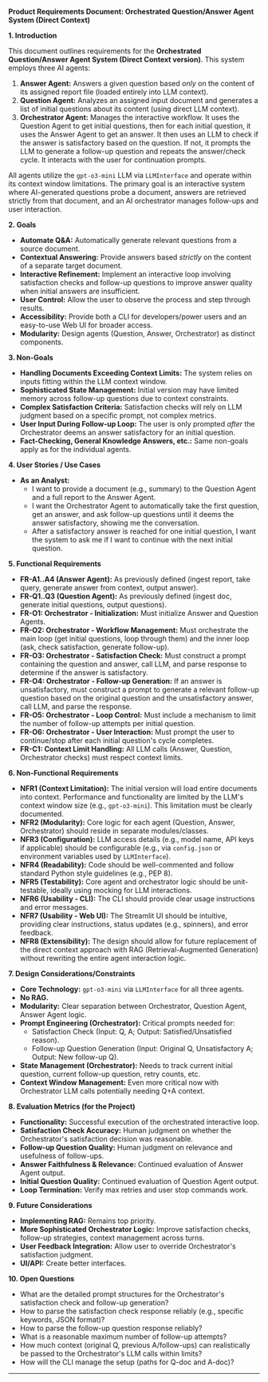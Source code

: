 **Product Requirements Document: Orchestrated Question/Answer Agent System (Direct Context)**

**1. Introduction**

This document outlines requirements for the **Orchestrated Question/Answer Agent System (Direct Context version)**. This system employs three AI agents:

1.  **Answer Agent:** Answers a given question based *only* on the content of its assigned report file (loaded entirely into LLM context).
2.  **Question Agent:** Analyzes an assigned input document and generates a list of initial questions about its content (using direct LLM context).
3.  **Orchestrator Agent:** Manages the interactive workflow. It uses the Question Agent to get initial questions, then for each initial question, it uses the Answer Agent to get an answer. It then uses an LLM to check if the answer is satisfactory based on the question. If not, it prompts the LLM to generate a follow-up question and repeats the answer/check cycle. It interacts with the user for continuation prompts.

All agents utilize the `gpt-o3-mini` LLM via `LLMInterface` and operate within its context window limitations.
The primary goal is an interactive system where AI-generated questions probe a document, answers are retrieved strictly from that document, and an AI orchestrator manages follow-ups and user interaction.

**2. Goals**

*   **Automate Q&A:** Automatically generate relevant questions from a source document.
*   **Contextual Answering:** Provide answers based *strictly* on the content of a separate target document.
*   **Interactive Refinement:** Implement an interactive loop involving satisfaction checks and follow-up questions to improve answer quality when initial answers are insufficient.
*   **User Control:** Allow the user to observe the process and step through results.
*   **Accessibility:** Provide both a CLI for developers/power users and an easy-to-use Web UI for broader access.
*   **Modularity:** Design agents (Question, Answer, Orchestrator) as distinct components.

**3. Non-Goals**

*   **Handling Documents Exceeding Context Limits:** The system relies on inputs fitting within the LLM context window.
*   **Sophisticated State Management:** Initial version may have limited memory across follow-up questions due to context constraints.
*   **Complex Satisfaction Criteria:** Satisfaction checks will rely on LLM judgment based on a specific prompt, not complex metrics.
*   **User Input During Follow-up Loop:** The user is only prompted *after* the Orchestrator deems an answer satisfactory for an initial question.
*   **Fact-Checking, General Knowledge Answers, etc.:** Same non-goals apply as for the individual agents.

**4. User Stories / Use Cases**

*   **As an Analyst:**
    *   I want to provide a document (e.g., summary) to the Question Agent and a full report to the Answer Agent.
    *   I want the Orchestrator Agent to automatically take the first question, get an answer, and ask follow-up questions until it deems the answer satisfactory, showing me the conversation.
    *   After a satisfactory answer is reached for one initial question, I want the system to ask me if I want to continue with the next initial question.

**5. Functional Requirements**

*   **FR-A1..A4 (Answer Agent):** As previously defined (ingest report, take query, generate answer from context, output answer).
*   **FR-Q1..Q3 (Question Agent):** As previously defined (ingest doc, generate initial questions, output questions).
*   **FR-O1: Orchestrator - Initialization:** Must initialize Answer and Question Agents.
*   **FR-O2: Orchestrator - Workflow Management:** Must orchestrate the main loop (get initial questions, loop through them) and the inner loop (ask, check satisfaction, generate follow-up).
*   **FR-O3: Orchestrator - Satisfaction Check:** Must construct a prompt containing the question and answer, call LLM, and parse response to determine if the answer is satisfactory.
*   **FR-O4: Orchestrator - Follow-up Generation:** If an answer is unsatisfactory, must construct a prompt to generate a relevant follow-up question based on the original question and the unsatisfactory answer, call LLM, and parse the response.
*   **FR-O5: Orchestrator - Loop Control:** Must include a mechanism to limit the number of follow-up attempts per initial question.
*   **FR-O6: Orchestrator - User Interaction:** Must prompt the user to continue/stop after each initial question's cycle completes.
*   **FR-C1: Context Limit Handling:** All LLM calls (Answer, Question, Orchestrator checks) must respect context limits.

**6. Non-Functional Requirements**

*   **NFR1 (Context Limitation):** The initial version will load entire documents into context. Performance and functionality are limited by the LLM's context window size (e.g., `gpt-o3-mini`). This limitation must be clearly documented.
*   **NFR2 (Modularity):** Core logic for each agent (Question, Answer, Orchestrator) should reside in separate modules/classes.
*   **NFR3 (Configuration):** LLM access details (e.g., model name, API keys if applicable) should be configurable (e.g., via `config.json` or environment variables used by `LLMInterface`).
*   **NFR4 (Readability):** Code should be well-commented and follow standard Python style guidelines (e.g., PEP 8).
*   **NFR5 (Testability):** Core agent and orchestrator logic should be unit-testable, ideally using mocking for LLM interactions.
*   **NFR6 (Usability - CLI):** The CLI should provide clear usage instructions and error messages.
*   **NFR7 (Usability - Web UI):** The Streamlit UI should be intuitive, providing clear instructions, status updates (e.g., spinners), and error feedback.
*   **NFR8 (Extensibility):** The design should allow for future replacement of the direct context approach with RAG (Retrieval-Augmented Generation) without rewriting the entire agent interaction logic.

**7. Design Considerations/Constraints**

*   **Core Technology:** `gpt-o3-mini` via `LLMInterface` for all three agents.
*   **No RAG.**
*   **Modularity:** Clear separation between Orchestrator, Question Agent, Answer Agent logic.
*   **Prompt Engineering (Orchestrator):** Critical prompts needed for:
    *   Satisfaction Check (Input: Q, A; Output: Satisfied/Unsatisfied reason).
    *   Follow-up Question Generation (Input: Original Q, Unsatisfactory A; Output: New follow-up Q).
*   **State Management (Orchestrator):** Needs to track current initial question, current follow-up question, retry counts, etc.
*   **Context Window Management:** Even more critical now with Orchestrator LLM calls potentially needing Q+A context.

**8. Evaluation Metrics (for the Project)**

*   **Functionality:** Successful execution of the orchestrated interactive loop.
*   **Satisfaction Check Accuracy:** Human judgment on whether the Orchestrator's satisfaction decision was reasonable.
*   **Follow-up Question Quality:** Human judgment on relevance and usefulness of follow-ups.
*   **Answer Faithfulness & Relevance:** Continued evaluation of Answer Agent output.
*   **Initial Question Quality:** Continued evaluation of Question Agent output.
*   **Loop Termination:** Verify max retries and user stop commands work.

**9. Future Considerations**

*   **Implementing RAG:** Remains top priority.
*   **More Sophisticated Orchestrator Logic:** Improve satisfaction checks, follow-up strategies, context management across turns.
*   **User Feedback Integration:** Allow user to override Orchestrator's satisfaction judgment.
*   **UI/API:** Create better interfaces.

**10. Open Questions**

*   What are the detailed prompt structures for the Orchestrator's satisfaction check and follow-up generation?
*   How to parse the satisfaction check response reliably (e.g., specific keywords, JSON format)?
*   How to parse the follow-up question response reliably?
*   What is a reasonable maximum number of follow-up attempts?
*   How much context (original Q, previous A/follow-ups) can realistically be passed to the Orchestrator's LLM calls within limits?
*   How will the CLI manage the setup (paths for Q-doc and A-doc)?

--- 